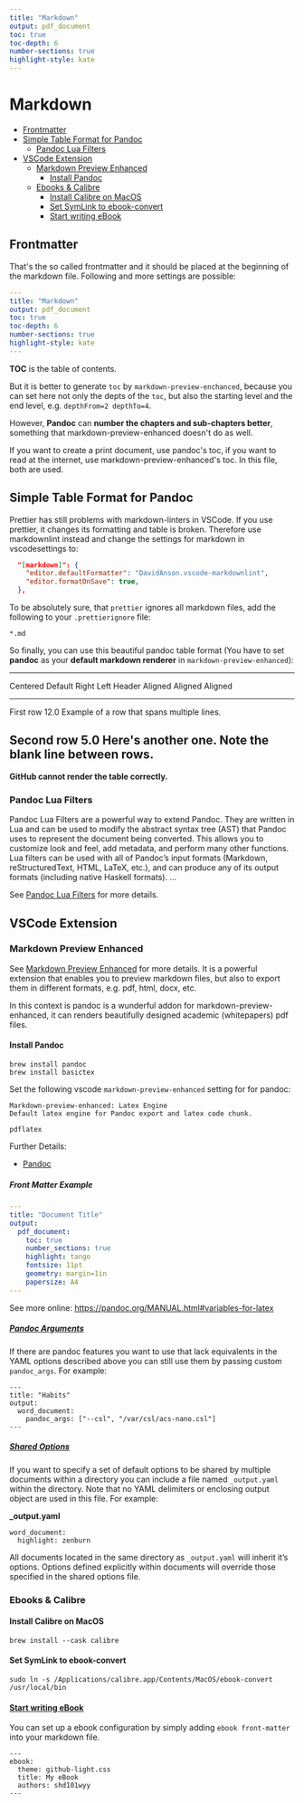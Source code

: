 ```yaml
---
title: "Markdown"
output: pdf_document
toc: true
toc-depth: 6
number-sections: true
highlight-style: kate
---
```


# Markdown

<!-- @import "[TOC]" {cmd="toc" depthFrom=2 depthTo=4 orderedList=false} -->

<!-- code_chunk_output -->

- [Frontmatter](#frontmatter)
- [Simple Table Format for Pandoc](#simple-table-format-for-pandoc)
  - [Pandoc Lua Filters](#pandoc-lua-filters)
- [VSCode Extension](#vscode-extension)
  - [Markdown Preview Enhanced](#markdown-preview-enhanced)
    - [Install Pandoc](#install-pandoc)
  - [Ebooks & Calibre](#ebooks--calibre)
    - [Install Calibre on MacOS](#install-calibre-on-macos)
    - [Set SymLink to ebook-convert](#set-symlink-to-ebook-convert)
    - [Start writing eBook](#start-writing-ebookhttpsshd101wyygithubiomarkdown-preview-enhancedebookidstart-writing-ebook)

<!-- /code_chunk_output -->

## Frontmatter

That's the so called frontmatter and it should be placed at the beginning of the markdown file. Following and more settings are possible:

```yaml
---
title: "Markdown"
output: pdf_document
toc: true
toc-depth: 6
number-sections: true
highlight-style: kate
---
```

**TOC** is the table of contents.

But it is better to generate `toc` by `markdown-preview-enchanced`, because you can set here not only the depts of the `toc`, but also the starting level and the end level, e.g. `depthFrom=2 depthTo=4`.

However, **Pandoc** can **number the chapters and sub-chapters better**, something that markdown-preview-enhanced doesn't do as well.

If you want to create a print document, use pandoc's toc, if you want to read at the internet, use markdown-preview-enhanced's toc. In this file, both are used.

## Simple Table Format for Pandoc

Prettier has still problems with markdown-linters in VSCode. If you use prettier, it changes its formatting and table is broken. Therefore use markdownlint instead and change the settings for markdown in vscodesettings to:

```json
  "[markdown]": {
    "editor.defaultFormatter": "DavidAnson.vscode-markdownlint",
    "editor.formatOnSave": true,
  },
```

To be absolutely sure, that `prettier` ignores all markdown files, add the following to your `.prettierignore` file:

```shell
*.md
```

So finally, you can use this beautiful pandoc table format (You have to set **pandoc** as your **default markdown renderer** in `markdown-preview-enhanced`):

-------------------------------------------------------------
 Centered   Default           Right Left
  Header    Aligned         Aligned Aligned
----------- ------- --------------- -------------------------
   First    row                12.0 Example of a row that
                                    spans multiple lines.

  Second    row                 5.0 Here's another one. Note
                                    the blank line between
                                    rows.
-------------------------------------------------------------

**GitHub cannot render the table correctly.**

### Pandoc Lua Filters

Pandoc Lua Filters are a powerful way to extend Pandoc. They are written in Lua and can be used to modify the abstract syntax tree (AST) that Pandoc uses to represent the document being converted. This allows you to customize look and feel, add metadata, and perform many other functions. Lua filters can be used with all of Pandoc’s input formats (Markdown, reStructuredText, HTML, LaTeX, etc.), and can produce any of its output formats (including native Haskell formats).
...

See [Pandoc Lua Filters](https://pandoc.org/lua-filters.html) for more details.

## VSCode Extension

### Markdown Preview Enhanced

See [Markdown Preview Enhanced](https://shd101wyy.github.io/markdown-preview-enhanced/#/) for more details. It is a powerful extension that enables you to preview markdown files, but also to export them in different formats, e.g. pdf, html, docx, etc.

In this context is pandoc is a wunderful addon for markdown-preview-enhanced, it can renders beautifully designed academic (whitepapers) pdf files.

#### Install Pandoc

```shell
brew install pandoc
brew install basictex
```

Set the following vscode `markdown-preview-enhanced` setting for for pandoc:

```plaintext
Markdown-preview-enhanced: Latex Engine
Default latex engine for Pandoc export and latex code chunk.

pdflatex
```

Further Details:

- [Pandoc](https://pandoc.org/installing.html)

##### Front Matter Example

```yaml
---
title: "Document Title"
output:
  pdf_document:
    toc: true
    number_sections: true
    highlight: tango
    fontsize: 11pt
    geometry: margin=1in
    papersize: A4
---
```

See more online: <https://pandoc.org/MANUAL.html#variables-for-latex>

##### [Pandoc Arguments](https://shd101wyy.github.io/markdown-preview-enhanced/#/pandoc-word?id=pandoc-arguments)

If there are pandoc features you want to use that lack equivalents in the YAML options described above you can still use them by passing custom `pandoc_args`. For example:

```
---
title: "Habits"
output:
  word_document:
    pandoc_args: ["--csl", "/var/csl/acs-nano.csl"]
---
```

##### [Shared Options](https://shd101wyy.github.io/markdown-preview-enhanced/#/pandoc-word?id=shared-options)

If you want to specify a set of default options to be shared by multiple documents within a directory you can include a file named `_output.yaml` within the directory. Note that no YAML delimiters or enclosing output object are used in this file. For example:

**\_output.yaml**

```
word_document:
  highlight: zenburn
```

All documents located in the same directory as `_output.yaml` will inherit it’s options. Options defined explicitly within documents will override those specified in the shared options file.

### Ebooks & Calibre

#### Install Calibre on MacOS

```shell
brew install --cask calibre
```

#### Set SymLink to ebook-convert

```shell
sudo ln -s /Applications/calibre.app/Contents/MacOS/ebook-convert /usr/local/bin
```

#### [Start writing eBook](https://shd101wyy.github.io/markdown-preview-enhanced/#/ebook?id=start-writing-ebook)

You can set up a ebook configuration by simply adding `ebook front-matter` into your markdown file.

```
---
ebook:
  theme: github-light.css
  title: My eBook
  authors: shd101wyy
---
```

